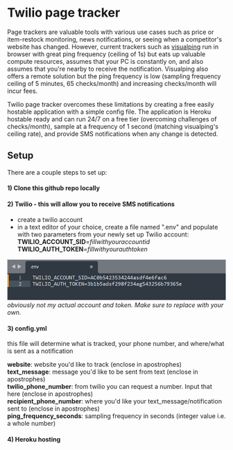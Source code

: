 
# Twilio page tracker

Page trackers are valuable tools with various use cases such as price or item-restock monitoring, news notifications, or seeing when a competitor's website has changed. However, current trackers such as [visualping](https://visualping.io/) run in browser with great ping frequency (ceiling of 1s) but eats up valuable compute resources, assumes that your PC is constantly on, and also assumes that you're nearby to receive the notification. Visualping also offers a remote solution but the ping frequency is low (sampling frequency ceiling of 5 minutes, 65 checks/month) and increasing checks/month will incur fees. 

Twilio page tracker overcomes these limitations by creating a free easily hostable application with a simple config file. The application is Heroku hostable ready and can run 24/7 on a free tier (overcoming challenges of checks/month), sample at a frequency of 1 second (matching visualping's ceiling rate), and provide SMS notifications when any change is detected. 

## Setup

There are a couple steps to set up: 

#### 1) Clone this github repo locally

#### 2) Twilio - this will allow you to receive SMS notifications
- create a twilio account  
- in a text editor of your choice, create a file named ".env" and populate with two parameters from your newly set up Twilio account:
**TWILIO_ACCOUNT_SID**=*fillwithyouraccountid*  
**TWILIO_AUTH_TOKEN**=*fillwithyourauthtoken*

![](/_pictures/env_file_example.png)
*obviously not my actual account and token. Make sure to replace with your own.*

#### 3) config.yml
this file will determine what is tracked, your phone number, and where/what is sent as a notification

**website**: website you'd like to track (enclose in apostrophes)  
**text_message**: message you'd like to be sent from text (enclose in apostrophes)  
**twilio_phone_number**: from twilio you can request a number. Input that here (enclose in apostrophes)  
**recipient_phone_number**: where you'd like your text_message/notification sent to (enclose in apostrophes)  
**ping_frequency_seconds**: sampling frequency in seconds (integer value i.e. a whole number)  


#### 4) Heroku hosting
